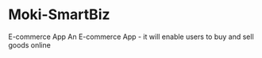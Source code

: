 # Moki-SmartBiz
E-commerce App
An E-commerce App - it will enable users to buy and sell goods online
